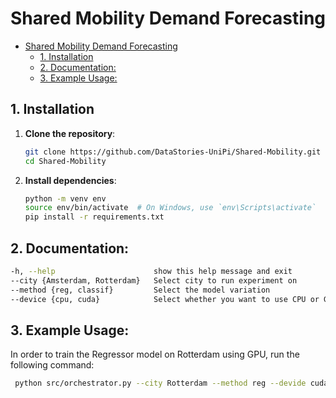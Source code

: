 # Shared Mobility Demand Forecasting
- [Shared Mobility Demand Forecasting](#shared-mobility-demand-forecasting)
  - [1. Installation](#1-installation)
  - [2. Documentation:](#2-documentation)
  - [3. Example Usage:](#3-example-usage)


## 1. Installation  

1. **Clone the repository**:  
   ```bash
   git clone https://github.com/DataStories-UniPi/Shared-Mobility.git
   cd Shared-Mobility
   ```

2. **Install dependencies**:
   ```bash
   python -m venv env
   source env/bin/activate  # On Windows, use `env\Scripts\activate`
   pip install -r requirements.txt
   ```

   
## 2. Documentation:
   ```bash
   -h, --help                      show this help message and exit
   --city {Amsterdam, Rotterdam}   Select city to run experiment on                     
   --method {reg, classif}         Select the model variation
   --device {cpu, cuda}            Select whether you want to use CPU or GPU
   ```

## 3. Example Usage:

   In order to train the Regressor model on Rotterdam using GPU, run the following command:
  ```bash
   python src/orchestrator.py --city Rotterdam --method reg --devide cuda 
   ```
